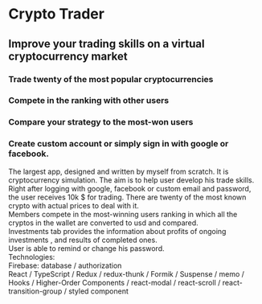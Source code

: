 # Crypto Trader

## Improve your trading skills on a virtual cryptocurrency market

### Trade twenty of the most popular cryptocurrencies

### Compete in the ranking with other users

### Compare your strategy to the most-won users

### Create custom account or simply sign in with google or facebook.

The largest app, designed and written by myself from scratch. It is cryptocurrency simulation. The aim is to help user develop his trade skills. 
<br/>
Right after logging with google, facebook or custom email and password, the user receives 10k $ for trading. There are twenty of the most known crypto with actual prices to deal with it. 
<br/>
Members compete in the most-winning users ranking in which all the cryptos in the wallet are converted to usd and compared. 
<br/>
Investments tab provides the information about profits of ongoing investments , and results of completed ones.<br/>
User is able to remind or change his password.
<br/>
Technologies:
<br/>
Firebase: database / authorization 
<br/>
React  / TypeScript / Redux / redux-thunk / Formik / Suspense / memo / Hooks / Higher-Order Components / react-modal / react-scroll / react-transition-group / styled component 


